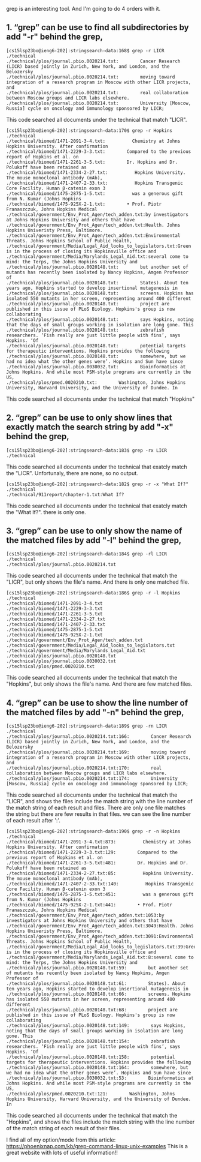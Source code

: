grep is an interesting tool. And I'm going to do 4 orders with it.

## 1. “grep” can be use to find all subdirectories by add "-r" behind the grep,

```
[cs15lsp23bo@ieng6-202]:stringsearch-data:168$ grep -r LICR ./technical
./technical/plos/journal.pbio.0020214.txt:        Cancer Research (LICR) based jointly in Zurich, New York, and London, and the Belozersky
./technical/plos/journal.pbio.0020214.txt:        moving toward integration of a research program in Moscow with other LICR projects, and
./technical/plos/journal.pbio.0020214.txt:        real collaboration between Moscow groups and LICR labs elsewhere.
./technical/plos/journal.pbio.0020214.txt:        University [Moscow, Russia] cycle on oncology and immunology sponsored by LICR;
```

This code searched all documents under the technical that match "LICR".

```
[cs15lsp23bo@ieng6-202]:stringsearch-data:170$ grep -r Hopkins ./technical
./technical/biomed/1471-2091-3-4.txt:          Chemistry at Johns Hopkins University. After confirmation
./technical/biomed/1471-2229-3-3.txt:        Compared to the previous report of Hopkins et al. on
./technical/biomed/1471-2261-3-5.txt:        Dr. Hopkins and Dr. Polukoff have been retained as
./technical/biomed/1471-2334-2-27.txt:          Hopkins University. The mouse monoclonal antibody (mAb),
./technical/biomed/1471-2407-2-33.txt:          Hopkins Transgenic Core Facility. Human β-catenin exon 3
./technical/biomed/1475-2875-1-5.txt:          was a generous gift from N. Kumar (Johns Hopkins
./technical/biomed/1475-925X-2-1.txt:        • Prof. Piotr Franaszczuk, Johns Hopkins Medical
./technical/government/Env_Prot_Agen/tech_adden.txt:by investigators at Johns Hopkins University and others that have
./technical/government/Env_Prot_Agen/tech_adden.txt:Health. Johns Hopkins Univeristy Press, Baltimore.
./technical/government/Env_Prot_Agen/tech_adden.txt:Environmental Threats. Johns Hopkins School of Public Health,
./technical/government/Media/Legal_Aid_looks_to_legislators.txt:Green is in the process of closing its Hopkinsville office and
./technical/government/Media/Marylands_Legal_Aid.txt:several come to mind: the Terps, the Johns Hopkins University and
./technical/plos/journal.pbio.0020148.txt:        but another set of mutants has recently been isolated by Nancy Hopkins, Amgen Professor of
./technical/plos/journal.pbio.0020148.txt:        States). About ten years ago, Hopkins started to develop insertional mutagenesis in
./technical/plos/journal.pbio.0020148.txt:        screens. Hopkins has isolated 550 mutants in her screen, representing around 400 different
./technical/plos/journal.pbio.0020148.txt:        project are published in this issue of PLoS Biology. Hopkins's group is now collaborating
./technical/plos/journal.pbio.0020148.txt:        says Hopkins, noting that the days of small groups working in isolation are long gone. This
./technical/plos/journal.pbio.0020148.txt:        zebrafish researchers. ‘Fish really are just little people with fins’, says Hopkins. ‘Of
./technical/plos/journal.pbio.0020148.txt:        potential targets for therapeutic interventions. Hopkins provides the following
./technical/plos/journal.pbio.0020148.txt:        somewhere, but we had no idea what the other genes were’. Hopkins and Sun have since
./technical/plos/journal.pbio.0030032.txt:        Bioinformatics at Johns Hopkins. And while most PSM-style programs are currently in the US,
./technical/plos/pmed.0020210.txt:        Washington, Johns Hopkins University, Harvard University, and the University of Dundee. In
```

This code searched all documents under the technical that match "Hopkins"

## 2. “grep” can be use to only show lines that exactly match the search string by add "-x" behind the grep,

```
[cs15lsp23bo@ieng6-202]:stringsearch-data:183$ grep -rx LICR ./technical
```

This code searched all documents under the technical that exatcly match the "LICR". Unfortunaly, there are none, so no output.

```
[cs15lsp23bo@ieng6-202]:stringsearch-data:182$ grep -r -x "What If?" ./technical
./technical/911report/chapter-1.txt:What If?
```

This code searched all documents under the technical that exatcly match the "What If?". there is only one.

## 3. “grep” can be use to only show the name of the matched files by add "-l" behind the grep,

```
[cs15lsp23bo@ieng6-202]:stringsearch-data:184$ grep -rl LICR ./technical
./technical/plos/journal.pbio.0020214.txt
```

This code searched all documents under the technical that  match the "LICR", but only shows the file's name. And there is only one matched file.

```
[cs15lsp23bo@ieng6-202]:stringsearch-data:186$ grep -r -l Hopkins ./technical
./technical/biomed/1471-2091-3-4.txt
./technical/biomed/1471-2229-3-3.txt
./technical/biomed/1471-2261-3-5.txt
./technical/biomed/1471-2334-2-27.txt
./technical/biomed/1471-2407-2-33.txt
./technical/biomed/1475-2875-1-5.txt
./technical/biomed/1475-925X-2-1.txt
./technical/government/Env_Prot_Agen/tech_adden.txt
./technical/government/Media/Legal_Aid_looks_to_legislators.txt
./technical/government/Media/Marylands_Legal_Aid.txt
./technical/plos/journal.pbio.0020148.txt
./technical/plos/journal.pbio.0030032.txt
./technical/plos/pmed.0020210.txt
```
This code searched all documents under the technical that  match the "Hopkins", but only shows the file's name. And there are few matched files.

## 4. “grep” can be use to show the line number of the matched files by add "-n" behind the grep,

```
[cs15lsp23bo@ieng6-202]:stringsearch-data:189$ grep -rn LICR ./technical
./technical/plos/journal.pbio.0020214.txt:166:        Cancer Research (LICR) based jointly in Zurich, New York, and London, and the Belozersky
./technical/plos/journal.pbio.0020214.txt:169:        moving toward integration of a research program in Moscow with other LICR projects, and
./technical/plos/journal.pbio.0020214.txt:170:        real collaboration between Moscow groups and LICR labs elsewhere.
./technical/plos/journal.pbio.0020214.txt:174:        University [Moscow, Russia] cycle on oncology and immunology sponsored by LICR;
```

This code searched all documents under the technical that  match the "LICR", and shows the files include the match string with the line number of the match string of each result and files. There are only one file matches the string but there are few results in that files. we can see the line number of each result after ':'.

```
[cs15lsp23bo@ieng6-202]:stringsearch-data:190$ grep -r -n Hopkins ./technical
./technical/biomed/1471-2091-3-4.txt:873:          Chemistry at Johns Hopkins University. After confirmation
./technical/biomed/1471-2229-3-3.txt:129:        Compared to the previous report of Hopkins et al. on
./technical/biomed/1471-2261-3-5.txt:481:        Dr. Hopkins and Dr. Polukoff have been retained as
./technical/biomed/1471-2334-2-27.txt:85:          Hopkins University. The mouse monoclonal antibody (mAb),
./technical/biomed/1471-2407-2-33.txt:140:          Hopkins Transgenic Core Facility. Human β-catenin exon 3
./technical/biomed/1475-2875-1-5.txt:451:          was a generous gift from N. Kumar (Johns Hopkins
./technical/biomed/1475-925X-2-1.txt:441:        • Prof. Piotr Franaszczuk, Johns Hopkins Medical
./technical/government/Env_Prot_Agen/tech_adden.txt:1053:by investigators at Johns Hopkins University and others that have
./technical/government/Env_Prot_Agen/tech_adden.txt:3049:Health. Johns Hopkins Univeristy Press, Baltimore.
./technical/government/Env_Prot_Agen/tech_adden.txt:3091:Environmental Threats. Johns Hopkins School of Public Health,
./technical/government/Media/Legal_Aid_looks_to_legislators.txt:39:Green is in the process of closing its Hopkinsville office and
./technical/government/Media/Marylands_Legal_Aid.txt:8:several come to mind: the Terps, the Johns Hopkins University and
./technical/plos/journal.pbio.0020148.txt:59:        but another set of mutants has recently been isolated by Nancy Hopkins, Amgen Professor of
./technical/plos/journal.pbio.0020148.txt:61:        States). About ten years ago, Hopkins started to develop insertional mutagenesis in
./technical/plos/journal.pbio.0020148.txt:66:        screens. Hopkins has isolated 550 mutants in her screen, representing around 400 different
./technical/plos/journal.pbio.0020148.txt:68:        project are published in this issue of PLoS Biology. Hopkins's group is now collaborating
./technical/plos/journal.pbio.0020148.txt:149:        says Hopkins, noting that the days of small groups working in isolation are long gone. This
./technical/plos/journal.pbio.0020148.txt:154:        zebrafish researchers. ‘Fish really are just little people with fins’, says Hopkins. ‘Of
./technical/plos/journal.pbio.0020148.txt:158:        potential targets for therapeutic interventions. Hopkins provides the following
./technical/plos/journal.pbio.0020148.txt:164:        somewhere, but we had no idea what the other genes were’. Hopkins and Sun have since
./technical/plos/journal.pbio.0030032.txt:53:        Bioinformatics at Johns Hopkins. And while most PSM-style programs are currently in the US,
./technical/plos/pmed.0020210.txt:121:        Washington, Johns Hopkins University, Harvard University, and the University of Dundee. In
```

This code searched all documents under the technical that  match the "Hopkins", and shows the files include the match string with the line number of the match string of each result of their files.

I find all of my option/mode from this article: https://phoenixnap.com/kb/grep-command-linux-unix-examples This is a great website with lots of useful information!!
 
